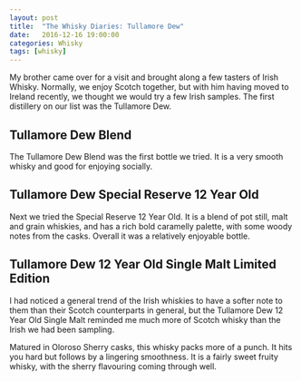 ```yaml
---
layout: post
title:  "The Whisky Diaries: Tullamore Dew"
date:   2016-12-16 19:00:00
categories: Whisky
tags: [whisky]
---
```


My brother came over for a visit and brought along a few tasters of Irish Whisky. Normally, we enjoy Scotch together, but with him having moved to Ireland recently, we thought we would try a few Irish samples. The first distillery on our list was the Tullamore Dew.

## Tullamore Dew Blend
The Tullamore Dew Blend was the first bottle we tried. It is a very smooth whisky and good for enjoying socially.

## Tullamore Dew Special Reserve 12 Year Old
Next we tried the Special Reserve 12 Year Old. It is a blend of pot still, malt and grain whiskies, and has a rich bold caramelly palette, with some woody notes from the casks. Overall it was a relatively enjoyable bottle.

## Tullamore Dew 12 Year Old Single Malt Limited Edition
I had noticed a general trend of the Irish whiskies to have a softer note to them than their Scotch counterparts in general, but the Tullamore Dew 12 Year Old Single Malt reminded me much more of Scotch whisky than the Irish we had been sampling.

Matured in Oloroso Sherry casks, this whisky packs more of a punch. It hits you hard but follows by a lingering smoothness. It is a fairly sweet fruity whisky, with the sherry flavouring coming through well.